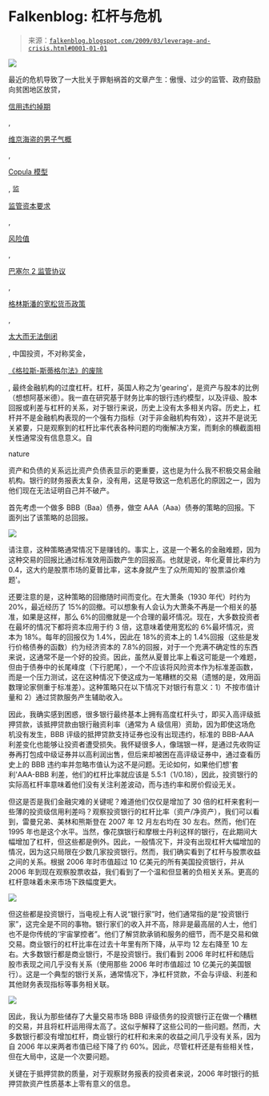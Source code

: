 <!--yml

类别：未分类

日期：2024 年 05 月 12 日 22:19:37

-->

# Falkenblog: 杠杆与危机

> 来源：[`falkenblog.blogspot.com/2009/03/leverage-and-crisis.html#0001-01-01`](http://falkenblog.blogspot.com/2009/03/leverage-and-crisis.html#0001-01-01)

![](https://blogger.googleusercontent.com/img/b/R29vZ2xl/AVvXsEhH7OovF74pSyyEiO8Q5oIOuURHKZHTvRGpUEhn9ZkC54_ZBMRnThFSoH8oYo5PzQH1-41yrowjPoja6zC20jxwD4hZKS-CnVT62H5WnBA8tnv66sv52d4c2EjkRJsOqgha6cNmZg/s1600-h/archimedes_lever_2.jpg)

最近的危机导致了一大批关于罪魁祸首的文章产生：傲慢、过少的监管、政府鼓励向贫困地区放贷，

[信用违约掉期](http://econlog.econlib.org/archives/2008/12/no_further_ques.html)

,

[维京海盗的男子气概](http://www.vanityfair.com/politics/features/2009/04/iceland200904)

,

[Copula 模型](http://www.wired.com/techbiz/it/magazine/17-03/wp_quant?currentPage=all)

, 监

[监管资本要求](http://online.wsj.com/article/SB123086073738348053.html)

,

[风险值](http://falkenblog.blogspot.com/2008/12/taleb-blames-var-merton-scholes-for.html)

,

[巴塞尔 2 监管协议](http://isitonlyme.wordpress.com/2008/10/11/basel-2-and-its-impact-on-the-global-financial-crisis/)

,

[格林斯潘的宽松货币政策](http://www.researchmag.com/Issues/2008/10/Pages/Greenspan-s-Legacy.aspx)

,

[太大而无法倒闭](http://www.nytimes.com/2008/07/20/weekinreview/20goodman.html)

, 中国投资，不对称奖金，

[《格拉斯-斯蒂格尔法》的废除](http://bubblemeter.blogspot.com/2008/09/bill-clinton-is-right-about-glass.html)

, 最终金融机构的过度杠杆。杠杆，英国人称之为'gearing'，是资产与股本的比例（想想阿基米德）。我一直在研究基于财务比率的银行违约模型，以及评级、股本回报或利差与杠杆的关系，对于银行来说，历史上没有太多相关内容。历史上，杠杆并不是金融机构表现的一个强有力指标（对于非金融机构有效），这并不是说无关紧要，只是观察到的杠杆比率代表各种问题的均衡解决方案，而剩余的横截面相关性通常没有信息意义。自

nature

资产和负债的关系远比资产负债表显示的更重要，这也是为什么我不积极交易金融机构。银行的财务报表太复杂，没有用，这是导致这一危机恶化的原因之一，因为他们现在无法证明自己并不破产。

首先考虑一个做多 BBB（Baa）债券，做空 AAA（Aaa）债券的策略的回报。下面列出了该策略的总回报。

![](https://blogger.googleusercontent.com/img/b/R29vZ2xl/AVvXsEiVU-TGy1A66Y7GJOMVCCJnp3Qc1ghgMCVsHNc5C6DcqCtPg1gZwBG2QSOKli8-amCYRK_KKnFAoL7P0NRV-i9PYc8uDwLpjpEeoyY1Lcvb7sGdZGzG99NnwQNc-6Zdtd95kOkgKA/s1600-h/maxdraw.jpg)

请注意，这种策略通常情况下是赚钱的。事实上，这是一个著名的金融难题，因为这种交易的回报比通过标准效用函数产生的回报高。也就是说，年化夏普比率约为 0.4，这大约是股票市场的夏普比率，这本身就产生了众所周知的'股票溢价难题'。

还要注意的是，这种策略的回撤随时间而变化。在大萧条（1930 年代）时约为 20%，最近经历了 15%的回撤。可以想象有人会认为大萧条不再是一个相关的基准，如果是这样，那么 6%的回撤就是一个合理的最坏情况。现在，大多数投资者在最坏的情况下都将资本应用于约 3 倍，这意味着使用宽松的 6%最坏情况，资本为 18%。每年的回报仅为 1.4%，因此在 18%的资本上的 1.4%回报（这些是发行价格债券的函数）约为经济资本的 7.8%的回报，对于一个充满不确定性的东西来说，这通常不是一个好的投资。因此，虽然从夏普比率上看这可能是一个难题，但由于债券中的长尾峰度（下行肥尾），一个不应该将风险资本作为标准差函数，而是一个压力测试，这在这种情况下使这成为一笔糟糕的交易（遗憾的是，效用函数理论家侧重于标准差）。这种策略只在以下情况下对银行有意义：1）不按市值计量和 2）通过贷款服务产生辅助收入。

因此，我确实感到困惑，很多银行最终基本上拥有高度杠杆头寸，即买入高评级抵押贷款，该抵押贷款由银行融资利率（通常为 A 级信用）资助，因为即使这场危机没有发生，BBB 评级的抵押贷款支持证券也没有出现违约，标准的 BBB-AAA 利差变化也能够让投资者遭受损失。我怀疑很多人，像瑞银一样，是通过先收购证券再打包成中级证券并以高利润出售，但后来却被困在高评级证券中，通过查看历史上的 BBB 违约率并忽略市值认为这不是问题。无论如何，如果他们想'套利'AAA-BBB 利差，他们的杠杆比率就应该是 5.5:1（1/0.18），因此，投资银行的实际高杠杆率意味着他们没有关注利差波动，而与违约率和房价假设无关。

但这是否是我们金融灾难的关键呢？难道他们仅仅是增加了 30 倍的杠杆来套利一些薄的投资级信用利差吗？观察投资银行的杠杆比率（资产/净资产），我们可以看到，雷曼兄弟、美林和熊斯登在 2007 年 12 月左右均在 30 左右。然而，他们在 1995 年也是这个水平。当然，像花旗银行和摩根士丹利这样的银行，在此期间大幅增加了杠杆，但这些都是例外。因此，一般情况下，并没有出现杠杆大幅增加的情况，因为这只局限在少数几家投资银行。然而，我们确实看到了杠杆与股票收益之间的关系。根据 2006 年时市值超过 10 亿美元的所有美国投资银行，并从 2006 年到现在观察股票收益，我们看到了一个温和但显著的负相关关系。更高的杠杆意味着未来市场下跌幅度更大。

![](https://blogger.googleusercontent.com/img/b/R29vZ2xl/AVvXsEg9DqyQizZk1bXbjX90FBYJW3Bmbr7wGcEDuV8n1Sh9dd1zIhJEjIFprt_VWI5jR24LBFJByu6AeuOS6AQIMuZpTMsqbSv-sOP_1r3OIcklfvF9oS2-fEcHH2f-y5pMLDRf2GjYDQ/s1600-h/invbank.jpg)

但这些都是投资银行，当电视上有人说“银行家”时，他们通常指的是“投资银行家”，这完全是不同的事物。银行家们的收入并不高，除非是最高层的人士，他们也不是你传统的‘宇宙掌控者”。他们了解贷款承销和服务的细节，而不是交易和做交易。商业银行的杠杆比率在过去十年里有所下降，从平均 12 左右降至 10 左右。大多数银行都是商业银行，不是投资银行。我们看到 2006 年时杠杆和随后股市表现之间几乎没有关系（使用那些 2006 年时市值超过 10 亿美元的美国银行）。这是一个典型的银行关系，通常情况下，净杠杆贷款，不会与评级、利差和其他财务表现指标等事务相关联。

![](https://blogger.googleusercontent.com/img/b/R29vZ2xl/AVvXsEiduGah5q25x2gIekHWQmqhMfI4mUtkFmpvODknQorovkB_pvJlx4-mv4KclKunO_Q6Roajtkz_BYognbB9QKc_HoumlcpYH4lVqZKlyjwHLwCDo7EzhMS0fQYFvN1jSxRX7vgP9w/s1600-h/commbank.jpg)

因此，我认为那些储存了大量交易市场 BBB 评级债务的投资银行正在做一个糟糕的交易，并且将杠杆运用得太高了。这似乎解释了这些公司的一些问题。然而，大多数银行都没有增加杠杆，商业银行的杠杆和未来的收益之间几乎没有关系，因为自 2006 年以来两者市值已经下降了约 60%。因此，尽管杠杆还是有些相关性，但在大局中，这是一个次要问题。

关键在于抵押贷款的质量，对于观察财务报表的投资者来说，2006 年时银行的抵押贷款资产性质基本上零有意义的信息。
